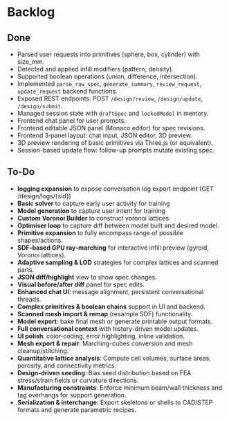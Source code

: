 # Backlog

## Done
- Parsed user requests into primitives (sphere, box, cylinder) with size_mm.
- Detected and applied infill modifiers (pattern, density).
- Supported boolean operations (union, difference, intersection).
- Implemented `parse_raw_spec`, `generate_summary`, `review_request`, `update_request` backend functions.
- Exposed REST endpoints: POST `/design/review`, `/design/update`, `/design/submit`.
- Managed session state with `draftSpec` and `lockedModel` in memory.
- Frontend chat panel for user prompts.
- Frontend editable JSON panel (Monaco editor) for spec revisions.
- Frontend 3‑panel layout: chat input, JSON editor, 3D preview.
- 3D preview rendering of basic primitives via Three.js (or equivalent).
- Session-based update flow: follow-up prompts mutate existing spec.

## To-Do
- **logging expansion** to expose conversation log export endpoint (GET /design/logs/{sid})
- **Basic solver** to capture early user activity for training
- **Model generation** to capture user intent for training
- **Custom Voronoi Builder** to construct voronoi lattices
- **Optimiser loop** to capture diff between model built and desired model.
- **Primitive expansion** to fully encompass range of possible shapes/actions.
- **SDF‑based GPU ray‑marching** for interactive infill preview (gyroid, Voronoi lattices).
- **Adaptive sampling & LOD** strategies for complex lattices and scanned parts.
- **JSON diff/highlight** view to show spec changes.
- **Visual before/after diff** panel for spec edits.
- **Enhanced chat UI**: message alignment, persistent conversational threads.
- **Complex primitives & boolean chains** support in UI and backend.
- **Scanned mesh import & remap** (resample SDF) functionality.
- **Model export**: bake final mesh or generate printable output formats.
- **Full conversational context** with history-driven model updates.
- **UI polish**: color‑coding, error highlighting, inline validation.
- **Mesh export & repair**: Marching-cubes conversion and mesh cleanup/stitching.
- **Quantitative lattice analysis**: Compute cell volumes, surface areas, porosity, and connectivity metrics.
- **Design-driven seeding**: Bias seed distribution based on FEA stress/strain fields or curvature directions.
- **Manufacturing constraints**: Enforce minimum beam/wall thickness and tag overhangs for support generation.
- **Serialization & interchange**: Export skeletons or shells to CAD/STEP formats and generate parametric recipes.